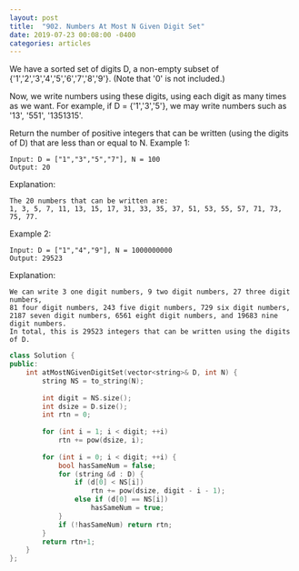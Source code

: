 ```yaml
---
layout: post
title:  "902. Numbers At Most N Given Digit Set"
date: 2019-07-23 00:08:00 -0400
categories: articles
---
```

We have a sorted set of digits D, a non-empty subset of {'1','2','3','4','5','6','7','8','9'}.  (Note that '0' is not included.)

Now, we write numbers using these digits, using each digit as many times as we want.  For example, if D = {'1','3','5'}, we may write numbers such as '13', '551', '1351315'.

Return the number of positive integers that can be written (using the digits of D) that are less than or equal to N.
Example 1:
```
Input: D = ["1","3","5","7"], N = 100
Output: 20
```
Explanation: 
```
The 20 numbers that can be written are:
1, 3, 5, 7, 11, 13, 15, 17, 31, 33, 35, 37, 51, 53, 55, 57, 71, 73, 75, 77.
```
Example 2:
```
Input: D = ["1","4","9"], N = 1000000000
Output: 29523
```
Explanation: 
```
We can write 3 one digit numbers, 9 two digit numbers, 27 three digit numbers,
81 four digit numbers, 243 five digit numbers, 729 six digit numbers,
2187 seven digit numbers, 6561 eight digit numbers, and 19683 nine digit numbers.
In total, this is 29523 integers that can be written using the digits of D.
```
```c++
class Solution {
public:
    int atMostNGivenDigitSet(vector<string>& D, int N) {
        string NS = to_string(N);
        
        int digit = NS.size();
        int dsize = D.size();
        int rtn = 0;
        
        for (int i = 1; i < digit; ++i)
            rtn += pow(dsize, i);
        
        for (int i = 0; i < digit; ++i) {
            bool hasSameNum = false;
            for (string &d : D) {
                if (d[0] < NS[i]) 
                    rtn += pow(dsize, digit - i - 1);
                else if (d[0] == NS[i]) 
                    hasSameNum = true;
            }
            if (!hasSameNum) return rtn;
        }               
        return rtn+1;
    }
};
```